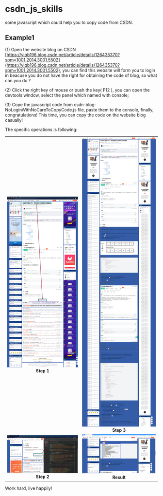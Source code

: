 # csdn_js_skills
some javascript which could help you to copy code from CSDN.
## Example1
(1) Open the website blog on CSDN [https://ylqb196.blog.csdn.net/article/details/126435370?spm=1001.2014.3001.5502](https://ylqb196.blog.csdn.net/article/details/126435370?spm=1001.2014.3001.5502), you  can find this website will form you to login in beacuse you do not have the right for obtaining the code of blog, so what can you do ?

(2) Click the right key of mouse or push the key( F12 ), you can open the devtools window, select the panel which named with console;

(3) Cope the javascript code from csdn-blog-NoLoginWithNoCareToCopyCode.js file, paste them to the console, finally,  congratulations! This time, you can copy the code on the website blog casually!

   The specific operations is following:
<table>
  <tr>
     <td><img src="example1-1.png?#pic_center"><center><strong>Step 1</center></td>
     <td><img src="example1-3.png?#pic_center"><center><strong>Step 3</center></td>
  </tr>
  <tr>
     <td><img src="example1-2.png?#pic_center"><center><strong>Step 2</center></td>
    <td><img src="example1-4.png?#pic_center"><center><strong>Result</center></td>
  </tr>
</table>

Work hard, live happily!
